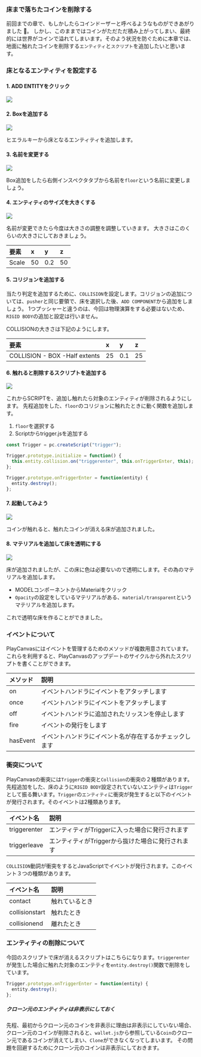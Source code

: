 ### 床まで落ちたコインを削除する

前回までの章で、もしかしたらコインドーザーと呼べるようなものができあがりました 🎉。
しかし、このままではコインがただただ積み上がってしまい、最終的には世界がコインで溢れてしまいます。そのよう状況を防ぐために本章では、地面に触れたコインを削除する`エンティティ`と`スクリプト`を追加したいと思います。

### 床となるエンティティを設定する

#### 1. ADD ENTITYをクリック
![](/assets/floor1.png)


#### 2. Boxを追加する
![](/assets/floor2.png)


ヒエラルキーから床となるエンティティを追加します。

#### 3. 名前を変更する
![](/assets/floor3.png)

Box追加をしたら右側インスペクタタブから名前を`floor`という名前に変更しましょう。


#### 4. エンティティのサイズを大きくする
![](/assets/froo.png)

名前が変更できたら今度は大きさの調整を調整していきます。  大きさはこのくらいの大きさにしておきましょう。

| 要素  | x   | y   | z   |
| :---- | :-- | :-- | :-- |
| Scale | 50  | 0.2 | 50  |

#### 5. コリジョンを追加する

当たり判定を追加するために、`COLLISION`を設定します。コリジョンの追加については、`pusher`と同じ要領で、床を選択した後、`ADD COMPONENT`から追加をしましょう。
1つプッシャーと違うのは、今回は物理演算をする必要はないため、`RIGID BODY`の追加と設定は行いません。

COLLISIONの大きさは下記のようにします。

| 要素                          | x   | y   | z   |
| :---------------------------- | :-- | :-- | :-- |
| COLLISION - BOX -Half extents | 25  | 0.1 | 25  |


#### 6. 触れると削除するスクリプトを追加する
![](/assets/scriptsadd.png)

これからSCRIPTを、追加し触れたら対象のエンティティが削除されるようにします。
先程追加をした、`floor`のコリジョンに触れたときに動く関数を追加します。

1. `floor`を選択する
2. Scriptからtrigger.jsを追加する


```javascript
const Trigger = pc.createScript("trigger");

Trigger.prototype.initialize = function() {
  this.entity.collision.on("triggerenter", this.onTriggerEnter, this);
};

Trigger.prototype.onTriggerEnter = function(entity) {
  entity.destroy();
};
```

#### 7. 起動してみよう
![](/assets/yjk.png)

コインが触れると、触れたコインが消える床が追加されました。


#### 8. マテリアルを追加して床を透明にする
![](/assets/bb.png)

床が追加されましたが、この床に色は必要ないので透明にします。その為のマテリアルを追加します。

- MODELコンポーネントからMaterialをクリック
- `Opacity`の設定をしているマテリアルがある、`material/transparent`というマテリアルを追加します。


これで透明な床を作ることができました。

### イベントについて

PlayCanvasにはイベントを管理するためのメソッドが複数用意されています。これらを利用すると、PlayCanvasのアップデートのサイクルから外れたスクリプトを書くことができます。

| メソッド | 説明                                                     |
| :------- | :------------------------------------------------------- |
| on       | イベントハンドラにイベントをアタッチします             |
| once     | イベントハンドラにイベントをアタッチします             |
| off      | イベントハンドラに追加されたリッスンを停止します       |
| fire     | イベントの発行をします                                   |
| hasEvent | イベントハンドラにイベント名が存在するかチェックします |

### 衝突について

PlayCanvasの衝突には`Trigger`の衝突と`Collision`の衝突の２種類があります。
先程追加をした、床のように`RIGID BODY`設定されていないエンテティは`Trigger`として振る舞います。`Trigger`の`エンティティ`に衝突が発生すると以下のイベントが発行されます。そのイベントは2種類あります。

| イベント名 | 説明|
| :--- | :---|
| triggerenter | エンティティがTriggerに入った場合に発行されます |
| triggerleave| エンティティがTriggerから抜けた場合に発行されます|

`COLLISION`動詞が衝突をするとJavaScriptでイベントが発行されます。このイベント３つの種類があります。

| イベント名     | 説明           |
| :------------- | :------------- |
| contact        | 触れているとき |
| collisionstart | 触れたとき     |
| collisionend   | 離れたとき     |

### エンティティの削除について

今回のスクリプトで床が消えるスクリプトはこちらになります。`triggerenter`が発生した場合に触れた対象のエンテティを`entity.destroy()`関数で削除をしています。

```javascript
Trigger.prototype.onTriggerEnter = function(entity) {
  entity.destroy();
};
```

##### クローン元のエンティティは非表示にしておく
先程、最初からクローン元のコインを非表示に理由は非表示にしていない場合、クローン元のコインが削除されると、`wallet.js`から参照している`Coin`のクローン元であるコインが消えてしまい、`Clone`ができなくなってしまいます。  その問題を回避するためにクローン元のコインは非表示にしておきます。
